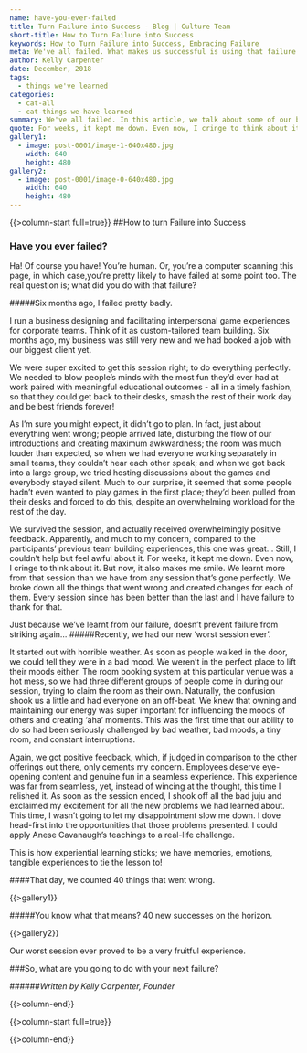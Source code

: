 ```yaml
---
name: have-you-ever-failed
title: Turn Failure into Success - Blog | Culture Team
short-title: How to Turn Failure into Success
keywords: How to Turn Failure into Success, Embracing Failure
meta: We've all failed. What makes us successful is using that failure as a learning experience. Culture Team discloses some of their failures in their blog article, 'How to Turn Failure into Success'.
author: Kelly Carpenter
date: December, 2018
tags:
  - things we've learned
categories:
  - cat-all
  - cat-things-we-have-learned
summary: We've all failed. In this article, we talk about some of our biggest failures and how we made the most of them.
quote: For weeks, it kept me down. Even now, I cringe to think about it. But now, it also makes me smile. We learnt more from that session than we have from any session that’s gone perfectly.
gallery1:
  - image: post-0001/image-1-640x480.jpg
    width: 640
    height: 480
gallery2:
  - image: post-0001/image-0-640x480.jpg
    width: 640
    height: 480
---
```

{{>column-start full=true}}
##How to turn Failure into Success
### Have you ever failed?

Ha! Of course you have! You’re human. Or, you’re a computer scanning this page, in which case,you’re pretty likely to have failed at some point too. The real question is; what did you do with that failure?

#####Six months ago, I failed pretty badly.

I run a business designing and facilitating interpersonal game experiences for corporate teams. Think of it as custom-tailored team building. Six months ago, my business was still very new and we had booked a job with our biggest client yet.

We were super excited to get this session right; to do everything perfectly. We needed to blow people’s minds with the most fun they’d ever had at work paired with meaningful educational outcomes - all in a timely fashion, so that they could get back to their desks, smash the rest of their work day and be best friends forever!

As I’m sure you might expect, it didn’t go to plan. In fact, just about everything went wrong; people arrived late, disturbing the flow of our introductions and creating maximum awkwardness; the room was much louder than expected, so when we had everyone working separately in small teams, they couldn’t hear each other speak; and when we got back into a large group, we tried hosting discussions about the games and everybody stayed silent. Much to our surprise, it seemed that some people hadn’t even wanted to play games in the first place; they’d been pulled from their desks and forced to do this, despite an overwhelming workload for the rest of the day.

We survived the session, and actually received overwhelmingly positive feedback. Apparently, and much to my concern, compared to the participants’ previous team building experiences, this one was great... Still, I couldn’t help but feel awful about it. For weeks, it kept me down. Even now, I cringe to think about it. But now, it also makes me smile. We learnt more from that session than we have from any session that’s gone perfectly. We broke down all the things that went wrong and created changes for each of them. Every session since has been better than the last and I have failure to thank for that.

Just because we’ve learnt from our failure, doesn’t prevent failure from striking again…
#####Recently, we had our new ‘worst session ever’.

It started out with horrible weather. As soon as people walked in the door, we could tell they were in a bad mood. We weren’t in the perfect place to lift their moods either. The room booking system at this particular venue was a hot mess, so we had three different groups of people come in during our session, trying to claim the room as their own. Naturally, the confusion shook us a little and had everyone on an off-beat. We knew that owning and maintaining our energy was super important for influencing the moods of others and creating ‘aha’ moments. This was the first time that our ability to do so had been seriously challenged by bad weather, bad moods, a tiny room, and constant interruptions.

Again, we got positive feedback, which, if judged in comparison to the other offerings out there, only cements my concern. Employees deserve eye-opening content and genuine fun in a seamless experience. This experience was far from seamless, yet, instead of wincing at the thought, this time I relished it. As soon as the session ended, I shook off all the bad juju and exclaimed my excitement for all the new problems we had learned about. This time, I wasn’t going to let my disappointment slow me down. I dove head-first into the opportunities that those problems presented. I could apply Anese Cavanaugh’s teachings to a real-life challenge.

This is how experiential learning sticks; we have memories, emotions, tangible experiences to tie the lesson to!

####That day, we counted 40 things that went wrong. 

{{>gallery1}}

#####You know what that means? 40 new successes on the horizon.

{{>gallery2}}

Our worst session ever proved to be a very fruitful experience.

###So, what are you going to do with your next failure?

######_Written by Kelly Carpenter, Founder_ 

{{>column-end}}

{{>column-start full=true}}

{{>column-end}}